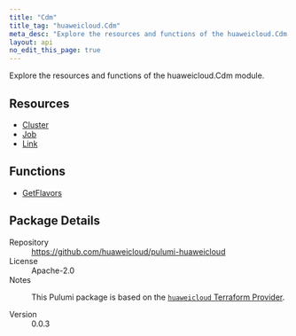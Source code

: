 ```yaml
---
title: "Cdm"
title_tag: "huaweicloud.Cdm"
meta_desc: "Explore the resources and functions of the huaweicloud.Cdm module."
layout: api
no_edit_this_page: true
---
```


<!-- WARNING: this file was generated by Pulumi Docs Generator. -->
<!-- Do not edit by hand unless you're certain you know what you are doing! -->

Explore the resources and functions of the huaweicloud.Cdm module.

<h2 id="resources">Resources</h2>
<ul class="api">
    <li><a href="cluster" title="Cluster"><span class="api-symbol api-symbol--resource"></span>Cluster</a></li>
    <li><a href="job" title="Job"><span class="api-symbol api-symbol--resource"></span>Job</a></li>
    <li><a href="link" title="Link"><span class="api-symbol api-symbol--resource"></span>Link</a></li>
</ul>

<h2 id="functions">Functions</h2>
<ul class="api">
    <li><a href="getflavors" title="GetFlavors"><span class="api-symbol api-symbol--function"></span>GetFlavors</a></li>
</ul>

<h2 id="package-details">Package Details</h2>
<dl class="package-details">
	<dt>Repository</dt>
	<dd><a href="https://github.com/huaweicloud/pulumi-huaweicloud">https://github.com/huaweicloud/pulumi-huaweicloud</a></dd>
	<dt>License</dt>
	<dd>Apache-2.0</dd>
	<dt>Notes</dt>
	<dd><p>This Pulumi package is based on the <a href="https://github.com/huaweicloud/terraform-provider-huaweicloud"><code>huaweicloud</code> Terraform Provider</a>.</p>
</dd>
	<dt>Version</dt>
	<dd>0.0.3</dd>
</dl>

